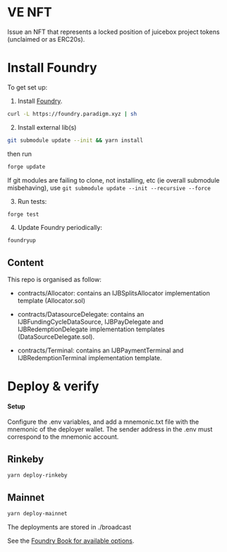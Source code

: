 # VE NFT

Issue an NFT that represents a locked position of juicebox project tokens (unclaimed or as ERC20s).

# Install Foundry

To get set up:

1. Install [Foundry](https://github.com/gakonst/foundry).

```bash
curl -L https://foundry.paradigm.xyz | sh
```

2. Install external lib(s)

```bash
git submodule update --init && yarn install
```

then run

```bash
forge update
```

If git modules are failing to clone, not installing, etc (ie overall submodule misbehaving), use `git submodule update --init --recursive --force`

3. Run tests:

```bash
forge test
```

4. Update Foundry periodically:

```bash
foundryup
```

## Content

This repo is organised as follow:

- contracts/Allocator: contains an IJBSplitsAllocator implementation template (Allocator.sol)

- contracts/DatasourceDelegate: contains an IJBFundingCycleDataSource, IJBPayDelegate and IJBRedemptionDelegate implementation templates (DataSourceDelegate.sol).

- contracts/Terminal: contains an IJBPaymentTerminal and IJBRedemptionTerminal implementation template.

# Deploy & verify

#### Setup

Configure the .env variables, and add a mnemonic.txt file with the mnemonic of the deployer wallet. The sender address in the .env must correspond to the mnemonic account.

## Rinkeby

```bash
yarn deploy-rinkeby
```

## Mainnet

```bash
yarn deploy-mainnet
```

The deployments are stored in ./broadcast

See the [Foundry Book for available options](https://book.getfoundry.sh/reference/forge/forge-create.html).